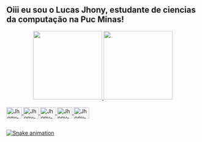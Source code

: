## Oiii eu sou o Lucas Jhony, estudante de ciencias da computação na Puc Minas!



<div align="center">
  <a href="https://github.com/rafaballerini">
  <img height="180em" src="https://github-readme-stats.vercel.app/api?username=lcsjhonyyy&show_icons=true&theme=github_dark&include_all_commits=true&count_private=true"/>
  <img height="180em" src="https://github-readme-stats.vercel.app/api/top-langs/?username=lcsjhonyyy&layout=compact&langs_count=7&theme=transparent"/>
</div>
  <div style="display: inline_block"><br>
	
  <img align="center" alt="Jhony-Js" height="30" width="40" src="https://img.shields.io/badge/Java-ED8B00?style=for-the-badge&logo=openjdk&logoColor=white">
  <img align="center" alt="Jhony-CSS" height="30" width="40" src="https://img.shields.io/badge/Spring-6DB33F?style=for-the-badge&logo=spring&logoColor=white">
  <img align="center" alt="Jhony-CSS" height="30" width="40" src="https://img.shields.io/badge/Flutter-02569B?style=for-the-badge&logo=flutter&logoColor=white">
  <img align="center" alt="Jhony-Js" height="30" width="40" src="https://img.shields.io/badge/C%23-239120?style=for-the-badge&logo=c-sharp&logoColor=white">
  <img align="center" alt="Jhony-Js" height="30" width="40" src="https://img.shields.io/badge/Dart-0175C2?style=for-the-badge&logo=dart&logoColor=white">
</div>
 
  ##
  
  <div> 

![Snake animation](https://github.com/lcsjhonyyy/lcsjhonyyy/blob/output/github-contribution-grid-snake.svg)
 
</div>
